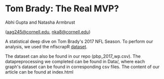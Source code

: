 # Tom Brady: The Real MVP?

Abhi Gupta and Natasha Armbrust

(aag245@cornell.edu, nka8@cornell.edu)

A statistical deep dive on Tom Brady's 2017 NFL Season. To perform our analysis, we used the nflscrapR [dataset](https://github.com/ryurko/nflscrapR-data).

The dataset can also be found in our repo (pbp_2017_wp.csv). The datapreprocessing we completed can be found in Data/, where each graph's dataset can be found in corresponding csv files. The content of our article can be found at index.html